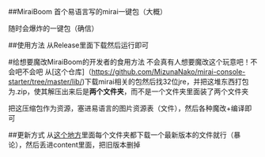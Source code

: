 ##MiraiBoom
首个易语言写的mirai一键包（大概）

随时会爆炸的一键包（确信）

##使用方法
从Release里面下载然后运行即可

#给想要魔改MiraiBoom的开发者的食用方法
不会真有人想要魔改这个玩意吧！不会吧不会吧
从[这个仓库]（https://github.com/MizunaNako/mirai-console-starter/tree/master/lib/)下载mirai相关的包然后找32位jre，并把这堆东西打包为.zip，使其解压出来后是**两个文件夹**，而不是一个文件夹里面装了两个文件夹

把这压缩包作为资源，塞进易语言的图片资源表（文件），然后各种魔改+编译即可

##更新方式
从[这个地方](https://github.com/project-mirai/mirai-repo/tree/master/shadow/)里面每个文件夹都下载一个最新版本的文件就行（暴论），然后丢进content里面，把旧版本删掉
